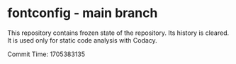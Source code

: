 # fontconfig - main branch

This repository contains frozen state of the repository.
Its history is cleared. It is used only for static code
analysis with Codacy.

Commit Time: 1705383135